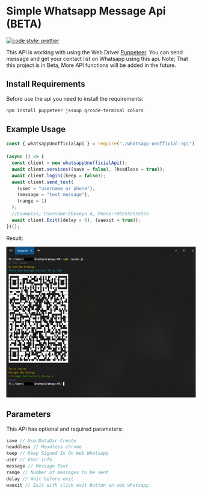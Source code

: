 # Simple Whatsapp Message Api (BETA)
[![code style: prettier](https://img.shields.io/badge/code_style-prettier-ff69b4.svg?style=flat-square)](https://github.com/prettier/prettier)

This API is working with using the Web Driver [Puppeteer](https://github.com/puppeteer/puppeteer). You can send message and get your contact list on Whatsapp using this api. Note; That this project is in Beta, More API functions will be added in the future.  

## Install Requirements
Before use the api you need to install the requirements:
```bash
npm install puppeteer jssoup qrcode-terminal colors
```

## Example Usage
```javascript
const { whatsappUnofficialApi } = require("./whatsapp-unofficial-api");

(async () => {
  const client = new whatsappUnofficialApi();
  await client.services((save = false), (headless = true));
  await client.login((keep = false));
  await client.send_text(
    (user = "username or phone"),
    (message = "test message"),
    (range = 1)
  );
  //Examples; Username:Ebeveyn A, Phone:+905555555555
  await client.Exit((delay = 0), (waexit = true));
})();
```
Result:

<img src="pictures/screenshot_0.PNG" height="400">

## Parameters

This API has optional and required parameters:

```javascript
save // UserDataDir Create
headdless // Headless chrome
keep // Keep Signed In On Web Whatsapp       
user // User info
message // Message Text
range // Number of messages to be sent
delay // Wait before exit
waexit // Exit with click exit button on web whatsapp
```
